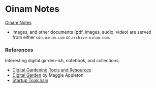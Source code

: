 # Oinam Notes

[Oinam Notes](https://notes.oinam.com/)

- Images, and other documents (pdf, images, audio, video) are served from either `cdn.oinam.com` or `archive.oinam.com`.

### References

Interesting digital garden-ish, notebook, and collections;

- [Digital Gardening Tools and Resources](https://github.com/MaggieAppleton/digital-gardeners)
- [Digital Garden](https://maggieappleton.com/garden) by Maggie Appleton
- [Startup Toolchain](https://startuptoolchain.com)